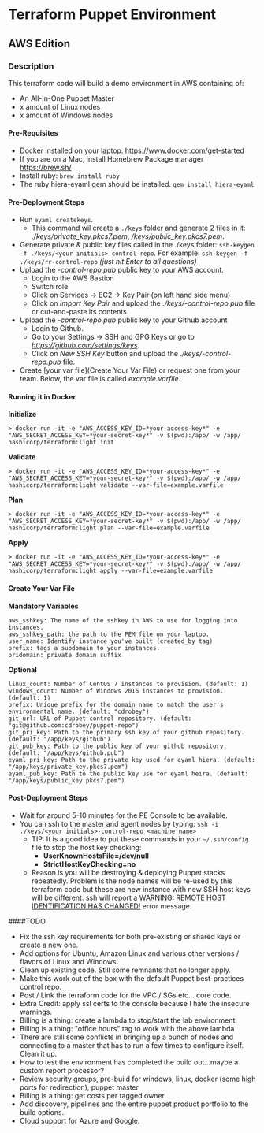 # Terraform Puppet Environment
## AWS Edition

### Description

This terraform code will build a demo environment in AWS containing of:

  - An All-In-One Puppet Master
  - x amount of Linux nodes
  - x amount of Windows nodes

#### Pre-Requisites

* Docker installed on your laptop. https://www.docker.com/get-started
* If you are on a Mac, install Homebrew Package manager https://brew.sh/
* Install ruby: `brew install ruby`
* The ruby hiera-eyaml gem should be installed. `gem install hiera-eyaml`

#### Pre-Deployment Steps

* Run `eyaml createkeys`. 
   * This command wil create a `./keys` folder and generate 2 files in it: *./keys/private_key.pkcs7.pem*, */keys/public_key.pkcs7.pem*.
* Generate private & public key files called in the ./keys folder: `ssh-keygen -f ./keys/<your initials>-control-repo`. For example: `ssh-keygen -f ./keys/rr-control-repo` *(just hit Enter to all questions)*
* Upload the *<your initials>-control-repo.pub* public key to your AWS account.
   * Login to the AWS Bastion 
   * Switch role
   * Click on Services -> EC2 -> Key Pair (on left hand side menu)
   * Click on *Import Key Pair* and upload the *./keys/<your initials>-control-repo.pub* file or cut-and-paste its contents
* Upload the *<your initials>-control-repo.pub* public key to your Github account
   * Login to Github.
   * Go to your Settings -> SSH and GPG Keys or go to *https://github.com/settings/keys*. 
   * Click on *New SSH Key* button and upload the *./keys/<your initials>-control-repo.pub* file.
* Create [your var file](Create Your Var File) or request one from your team. Below, the var file is called *example.varfile*.

#### Running it in Docker

**Initialize**

    > docker run -it -e "AWS_ACCESS_KEY_ID=*your-access-key*" -e "AWS_SECRET_ACCESS_KEY=*your-secret-key*" -v $(pwd):/app/ -w /app/ hashicorp/terraform:light init

**Validate**

    > docker run -it -e "AWS_ACCESS_KEY_ID=*your-access-key*" -e "AWS_SECRET_ACCESS_KEY=*your-secret-key*" -v $(pwd):/app/ -w /app/ hashicorp/terraform:light validate --var-file=example.varfile

**Plan**

    > docker run -it -e "AWS_ACCESS_KEY_ID=*your-access-key*" -e "AWS_SECRET_ACCESS_KEY=*your-secret-key*" -v $(pwd):/app/ -w /app/ hashicorp/terraform:light plan --var-file=example.varfile

**Apply**

    > docker run -it -e "AWS_ACCESS_KEY_ID=*your-access-key*" -e "AWS_SECRET_ACCESS_KEY=*your-secret-key*" -v $(pwd):/app/ -w /app/ hashicorp/terraform:light apply --var-file=example.varfile


#### Create Your Var File

**Mandatory Variables**

    aws_sshkey: The name of the sshkey in AWS to use for logging into instances.
    aws_sshkey_path: the path to the PEM file on your laptop.
    user_name: Identify instance you've built (created_by tag)
    prefix: tags a subdomain to your instances.
    pridomain: private domain suffix

**Optional**

    linux_count: Number of CentOS 7 instances to provision. (default: 1)
    windows_count: Number of Windows 2016 instances to provision. (default: 1)
    prefix: Unique prefix for the domain name to match the user's environmental name. (default: "cdrobey")
    git_url: URL of Puppet control repository. (default: "git@github.com:cdrobey/puppet-repo")
    git_pri_key: Path to the primary ssh key of your github repository. (default: "/app/keys/github")
    git_pub_key: Path to the public key of your github repository. (default: "/app/keys/github.pub")
    eyaml_pri_key: Path to the private key used for eyaml hiera. (default: "/app/keys/private_key.pkcs7.pem")
    eyaml_pub_key: Path to the public key use for eyaml heira. (default:  "/app/keys/public_key.pkcs7.pem")

#### Post-Deployment Steps
* Wait for around 5-10 minutes for the PE Console to be available.
* You can ssh to the master and agent nodes by typing: `ssh -i ./keys/<your initials>-control-repo <machine name>`
   * TIP: It is a good idea to put these commands in your `~/.ssh/config` file to stop the host key checking:
      * __UserKnownHostsFile=/dev/null__
      * __StrictHostKeyChecking=no__
   * Reason is you will be destroying & deploying Puppet stacks repeatedly. Problem is the node names will be re-used by this terraform code but these are new instance with new SSH host keys will be different. ssh will report a [WARNING: REMOTE HOST IDENTIFICATION HAS CHANGED!](https://linuxcommando.blogspot.com/2008/10/how-to-disable-ssh-host-key-checking.html) error message. 

####TODO

* Fix the ssh key requirements for both pre-existing or shared keys or create a new one.
* Add options for Ubuntu, Amazon Linux and various other versions / flavors of Linux and Windows.
* Clean up existing code. Still some remnants that no longer apply.
* Make this work out of the box with the default Puppet best-practices control repo.
* Post / Link the terraform code for the VPC / SGs etc... core code.
* Extra Credit: apply ssl certs to the console because I hate the insecure warnings.
* Billing is a thing: create a lambda to stop/start the lab environment.
* Billing is a thing: "office hours" tag to work with the above lambda
* There are still some conflicts in bringing up a bunch of nodes and connecting to a master that has to run a few times to configure itself. Clean it up.
* How to test the environment has completed the build out...maybe a custom report processor?
* Review security groups, pre-build for windows, linux, docker (some high ports for redirection), puppet master
* Billing is a thing: get costs per tagged owner.
* Add discovery, pipelines and the entire puppet product portfolio to the build options.
* Cloud support for Azure and Google.
